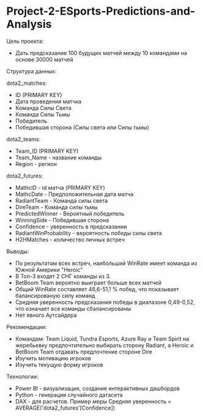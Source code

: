 # Project-2-ESports-Predictions-and-Analysis

Цель проекта:
 - Дать предсказание 100 будущих матчей между 10 командами на основе 30000 матчей

Структура данных:

dota2_matches:
 - ID (PRIMARY KEY)
 - Дата проведения матчка
 - Команда Силы Света
 - Команда Силы Тьмы
 - Победитель
 - Победившая сторона (Силы света или Силы тьмы)

dota2_teams:
 - Team_ID (PRIMARY KEY)
 - Team_Name - название команды
 - Region - регион

dota2_futures:
 - MathcID - id матча (PRIMARY KEY)
 - MathcDate - Предположительная дата матча
 - RadiantTeam - Команда силы света
 - DireTeam - Команда силы тьмы
 - PredictedWinner - Вероятный победитель
 - WinningSide - Победившая сторона
 - Confidence - уверенность в предсказании
 - RadiantWinProbability - вероятность победы силы света
 - H2HMatches - количество личных встреч

Выводы:
 - По результатам всех встреч, наибольший WinRate имеет команда из Южной Америки "Heroic"
 - В Топ-3 входят 2 СНГ команды из 3. 
 - BetBoom Team вероятно выиграет больше всех матчей
 - Общий WinRate составляет 48,6-51,1 % побед, что показывает балансированую силу команд
 - Средняя уверенность предсказания победы в диапазоне 0,49-0,52, что означает все команды сбалансированы
 - Нет явного Аутсайдера

Рекомендации:
 - Командам: Team Liquid, Tundra Esports, Azure Ray и Team Spirit на жеребьевку предпочтительно выбирать сторону Radiant, а Heroic и BetBoom Team отдавать предпочтение стороне Dire
 - Изучить мотивацию игроков
 - Изучить текущую форму игроков

Технологии:

 - Power BI - визуализация, создание интерактивных дашбордов
 - Python - генерация случайного датасета 
 - DAX - для расчетов. Пример меры
 Средняя уверенность = AVERAGE('dota2_futures'[Confidence])
